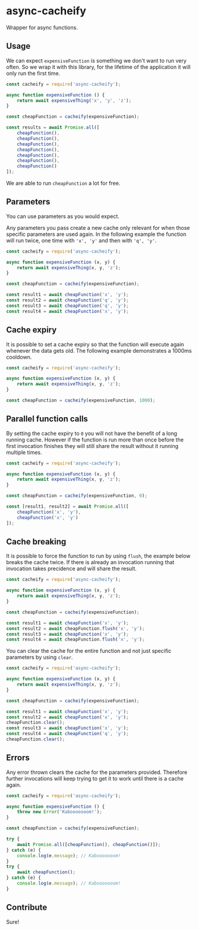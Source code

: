 # async-cacheify

Wrapper for async functions.

## Usage

We can expect `expensiveFunction` is something we don't want to run very often. So we wrap it with this library, for the lifetime of the application it will only run the first time.

```javascript
const cacheify = require('async-cacheify');

async function expensiveFunction () {
    return await expensiveThing('x', 'y', 'z');
}

const cheapFunction = cacheify(expensiveFunction);

const results = await Promise.all([
    cheapFunction(),
    cheapFunction(),
    cheapFunction(),
    cheapFunction(),
    cheapFunction(),
    cheapFunction(),
    cheapFunction()
]);
```

We are able to run `cheapFunction` a lot for free.

## Parameters

You can use parameters as you would expect.

Any parameters you pass create a new cache only relevant for when those specific parameters are used again. In the following example the function will run twice, one time with `'x', 'y'` and then with `'q', 'y'`.

```javascript
const cacheify = require('async-cacheify');

async function expensiveFunction (x, y) {
    return await expensiveThing(x, y, 'z');
}

const cheapFunction = cacheify(expensiveFunction);

const result1 = await cheapFunction('x', 'y');
const result2 = await cheapFunction('q', 'y');
const result3 = await cheapFunction('q', 'y');
const result4 = await cheapFunction('x', 'y');
```

## Cache expiry

It is possible to set a cache expiry so that the function will execute again whenever the data gets old. The following example demonstrates a 1000ms cooldown.

```javascript
const cacheify = require('async-cacheify');

async function expensiveFunction (x, y) {
    return await expensiveThing(x, y, 'z');
}

const cheapFunction = cacheify(expensiveFunction, 1000);
```

## Parallel function calls

By setting the cache expiry to `0` you will not have the benefit of a long running cache. However if the function is run more than once before the first invocation finishes they will still share the result without it running multiple times.

```javascript
const cacheify = require('async-cacheify');

async function expensiveFunction (x, y) {
    return await expensiveThing(x, y, 'z');
}

const cheapFunction = cacheify(expensiveFunction, 0);

const [result1, result2] = await Promise.all([
    cheapFunction('x', 'y'),
    cheapFunction('x', 'y')
]);
```

## Cache breaking

It is possible to force the function to run by using `flush`, the example below breaks the cache twice. If there is already an invocation running that invocation takes precidence and will share the result.

```javascript
const cacheify = require('async-cacheify');

async function expensiveFunction (x, y) {
    return await expensiveThing(x, y, 'z');
}

const cheapFunction = cacheify(expensiveFunction);

const result1 = await cheapFunction('x', 'y');
const result2 = await cheapFunction.flush('x', 'y');
const result3 = await cheapFunction('x', 'y');
const result4 = await cheapFunction.flush('x', 'y');
```

You can clear the cache for the entire function and not just specific parameters by using `clear`.

```javascript
const cacheify = require('async-cacheify');

async function expensiveFunction (x, y) {
    return await expensiveThing(x, y, 'z');
}

const cheapFunction = cacheify(expensiveFunction);

const result1 = await cheapFunction('x', 'y');
const result2 = await cheapFunction('x', 'y');
cheapFunction.clear();
const result3 = await cheapFunction('x', 'y');
const result4 = await cheapFunction('q', 'y');
cheapFunction.clear();
```

## Errors

Any error thrown clears the cache for the parameters provided. Therefore further invocations will keep trying to get it to work until there is a cache again.

```javascript
const cacheify = require('async-cacheify');

async function expensiveFunction () {
    throw new Error('Kabooooooom!');
}

const cheapFunction = cacheify(expensiveFunction);

try {
    await Promise.all([cheapFunction(), cheapFunction()]);
} catch (e) {
    console.log(e.message); // Kabooooooom!
}
try {
    await cheapFunction();
} catch (e) {
    console.log(e.message); // Kabooooooom!
}
```

## Contribute

Sure!
